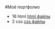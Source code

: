 #Моё портфолио
- 16 html [html файлы](https://github.com/IgorNektor/Portfolio/tree/main/html)
- 2 css [css файлы]([https://pages.github.com/](https://github.com/IgorNektor/Portfolio/tree/main/css)https://github.com/IgorNektor/Portfolio/tree/main/css)
